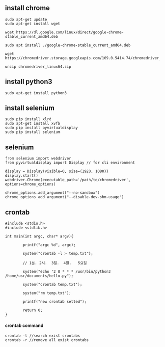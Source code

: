 ## install chrome
    sudo apt-get update 
    sudo apt-get install wget
    
    wget https://dl.google.com/linux/direct/google-chrome-stable_current_amd64.deb
    
    sudo apt install ./google-chrome-stable_current_amd64.deb
    
    wget https://chromedriver.storage.googleapis.com/109.0.5414.74/chromedriver_linux64.zip
    
    unzip chromedriver_linux64.zip
    
## install python3
    sudo apt-get install python3

## install selenium
    sudo pip install xlrd
    sudo apt-get install xvfb
    sudo pip install pyvirtualdisplay
    sudo pip install selenium

## selenium 
    from selenium import webdriver
    from pyvirtualdisplay import Display // for cli environment

    display = Display(visible=0, size=(1920, 1080))
    display.start()
    webdriver.Chrome(executable_path='/path/to/chromedriver', options=chrome_options)

    chrome_options.add_argument("--no-sandbox")
    chrome_options_add_argument("--disable-dev-shm-usage")
## crontab
    #include <stdio.h>
    #include <stdlib.h>
    
    int main(int argc, char* argv){
    
            printf("argc %d", argc);
    
            system("crontab -l > temp.txt");
    
            // 1분. 2시.  3일.  4월.   5요일
            
            system("echo '2 8 * * * /usr/bin/python3 /home/usr/documents/hello.py");
    
            system("crontab temp.txt");
    
            system("rm temp.txt");
    
            printf("new crontab setted");
    
            return 0;
    }
#### crontab command
    crontab -l //search exist crontabs
    crontab -r //remove all exist crontabs
    
